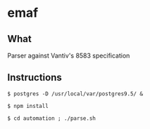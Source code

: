 # emaf


## What
Parser against Vantiv's 8583 specification

## Instructions

````
$ postgres -D /usr/local/var/postgres9.5/ &

$ npm install

$ cd automation ; ./parse.sh

````
